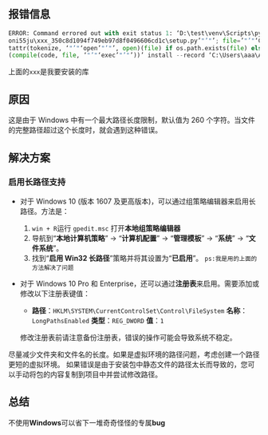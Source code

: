 

## 报错信息

```python
ERROR: Command errored out with exit status 1: ‘D:\test\venv\Scripts\python.exe’ -u -c ‘import io, os, sys, setuptools, tokenize; sys.argv[0] = ‘"’"‘C:\Users\aaa\AppData\Local\Temp\pip-install-j
oni55ju\xxx_350c8d1094f749eb97d8f0496606cd1c\setup.py’"’"’; file=’"’"‘C:\Users\aaa\AppData\Local\Temp\pip-install-joni55ju\xxx_350c8d1094f749eb97d8f0496606cd1c\setup.py’"’"’;f = ge
tattr(tokenize, ‘"’"‘open’"’"’, open)(file) if os.path.exists(file) else io.StringIO(’"’"‘from setuptools import setup; setup()’"’"’);code = f.read().replace(’"’"’\r\n’"’"’, ‘"’"’\n’"’"’);f.close();exec
(compile(code, file, ‘"’"‘exec’"’"’))’ install --record ‘C:\Users\aaa\AppData\Local\Temp\pip-record-6jnkeqfs\install-record.txt’ --single-version-externally-managed --compile --install-headers ‘D:\test\venv\include\site\python3.6\xxx’ Check the logs for full command output.
```

上面的`xxx`是我要安装的库


## 原因
这是由于 Windows 中有一个最大路径长度限制，默认值为 260 个字符。当文件的完整路径超过这个长度时，就会遇到这种错误。


## 解决方案
### 启用长路径支持
- 对于 Windows 10 (版本 1607 及更高版本)，可以通过组策略编辑器来启用长路径。方法是：

	1. `win + R`运行 `gpedit.msc` 打开**本地组策略编辑器**
	1. 导航到“**本地计算机策略**” → “**计算机配置**” → “**管理模板**” → “**系统**” → “**文件系统**”。
	1. 找到“**启用 Win32 长路径**”策略并将其设置为“**已启用**”。
	`ps:我是用的上面的方法解决了问题`

- 对于 Windows 10 Pro 和 Enterprise，还可以通过**注册表**来启用。需要添加或修改以下注册表键值：

 	- **路径**：`HKLM\SYSTEM\CurrentControlSet\Control\FileSystem`
**名称**：`LongPathsEnabled`
**类型**：`REG_DWORD`
**值**：`1`

	修改注册表前请注意备份注册表，错误的操作可能会导致系统不稳定。

尽量减少文件夹和文件名的长度。如果是虚拟环境的路径问题，考虑创建一个路径更短的虚拟环境。
如果错误是由于安装包中静态文件的路径太长而导致的，您可以手动将包的内容复制到项目中并尝试修改路径。

## 总结
不使用**Windows**可以省下一堆奇奇怪怪的专属**bug**
